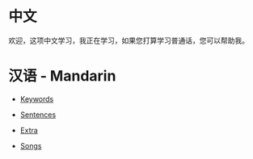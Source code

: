 # 中文

欢迎，这项中文学习，我正在学习，如果您打算学习普通话，您可以帮助我。

# 汉语 - Mandarin


- <a href='./Keywords/keywords.md'>Keywords</a>

- <a href='./Sentences/sentences.md'>Sentences</a>

- <a href='./Extra/extra.md'>Extra</a>

- <a href='./Songs/songs.md'>Songs</a>